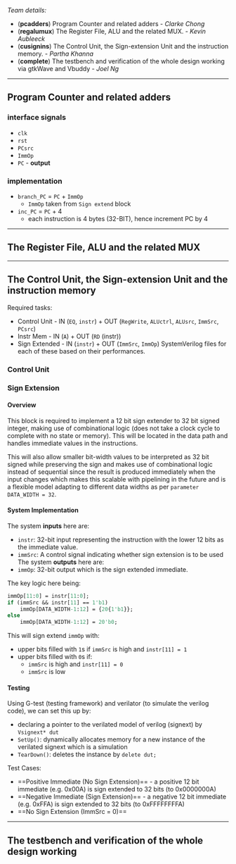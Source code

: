*Team details:*
- (**pcadders**) Program Counter and related adders - *Clarke Chong*
- (**regalumux**) The Register File, ALU and the related MUX. - *Kevin Aubleeck*
- (**cusignins**) The Control Unit, the Sign-extension Unit and the instruction memory. - *Partha Khanna*
- (**complete**) The testbench and verification of the whole design working via gtkWave and Vbuddy - *Joel Ng*
---
## Program Counter and related adders
### interface signals
- `clk`
- `rst`
- `PCsrc`
- `ImmOp`
- `PC` - **output**

### implementation
- `branch_PC` = `PC` + `ImmOp`
  - `ImmOp` taken from `Sign extend` block
- `inc_PC` = `PC` + 4
  - each instruction is 4 bytes (32-BIT), hence increment PC by 4


---
## The Register File, ALU and the related MUX

---
## The Control Unit, the Sign-extension Unit and the instruction memory

Required tasks:
- Control Unit - IN (`EQ`, `instr`) + OUT (`RegWrite`, `ALUctrl`, `ALUsrc`, `ImmSrc`, `PCsrc`)
- Instr Mem - IN (`A`) + OUT (`RD` (instr))
- Sign Extended - IN (`instr`) + OUT (`ImmSrc`, `ImmOp`)
SystemVerilog files for each of these based on their performances.

### Control Unit

### Sign Extension
#### Overview
This block is required to  implement a 12 bit sign extender to 32 bit signed integer, making use of combinational logic (does not take a clock cycle to complete with no state or memory).
This will be located in the data path and handles immediate values in the instructions.

This will also allow smaller bit-width values to be interpreted as 32 bit signed while preserving the sign and makes use of combinational logic instead of sequential since the result is produced immediately when the input changes which makes this scalable with pipelining in the future and is a flexible model adapting to different data widths as per `parameter DATA_WIDTH = 32`.

#### System Implementation
The system **inputs** here are:
- `instr`: 32-bit input representing the instruction with the lower 12 bits as the immediate value.
- `immSrc`: A control signal indicating whether sign extension is to be used
The system **outputs** here are:
- `immOp`: 32-bit output which is the sign extended immediate.

The key logic here being:
```systemverilog
immOp[11:0] = instr[11:0]; 
if (immSrc && instr[11] == 1'b1) 
	immOp[DATA_WIDTH-1:12] = {20{1'b1}}; 
else 
	immOp[DATA_WIDTH-1:12] = 20'b0;
```

This will sign extend `immOp` with:
- upper bits filled with `1`s if `immSrc` is high and `instr[11] = 1`
- upper bits filled with `0`s if:
	- `immSrc` is high and `instr[11] = 0`
	- `immSrc` is low

#### Testing
Using G-test (testing framework) and verilator (to simulate the verilog code), we can set this up by:
- declaring a pointer to the verilated model of verilog (signext) by `Vsignext* dut`
- `SetUp()`: dynamically allocates memory for a new instance of the verilated signext which is a simulation
- `TearDown()`: deletes the instance by `delete dut;`

Test Cases:
- ==Positive Immediate (No Sign Extension)== - a positive 12 bit immediate (e.g. 0x00A) is sign extended to 32 bits (to 0x0000000A)
- ==Negative Immediate (Sign Extension)== - a negative 12 bit immediate (e.g. 0xFFA) is sign extended to 32 bits (to 0xFFFFFFFFA)
- ==No Sign Extension (ImmSrc = 0)==


---
## The testbench and verification of the whole design working
